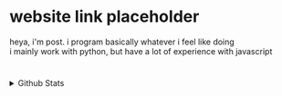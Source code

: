 # website link placeholder

heya, i'm post. i program basically whatever i feel like doing
<br>
i mainly work with python, but have a lot of experience with javascript

#

<details>
  <summary>Github Stats</summary>
  
  <a href="#">![Github stats](https://github-readme-stats.vercel.app/api?username=Postigic)</a>
</details>

